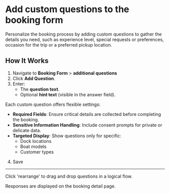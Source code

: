 # Add custom questions to the booking form

Personalize the booking process by adding custom questions to gather the details you need, such as experience level, special requests or preferences, occasion for the trip or a preferred pickup location.

## How It Works

1. Navigate to **Booking Form** > **additional questions**
2. Click **Add Question**.
3. Enter:
    - The **question text**.
    - Optional **hint text** (visible in the answer field).

Each custom question offers flexible settings:

- **Required Fields**: Ensure critical details are collected before completing the booking.
- **Sensitive Information Handling**: Include consent prompts for private or delicate data.
- **Targeted Display**: Show questions only for specific:
    - Dock locations
    - Boat models
    - Customer types

4. Save

---

Click 'rearrange' to drag and drop questions in a logical flow.

Responses are displayed on the booking detail page.
